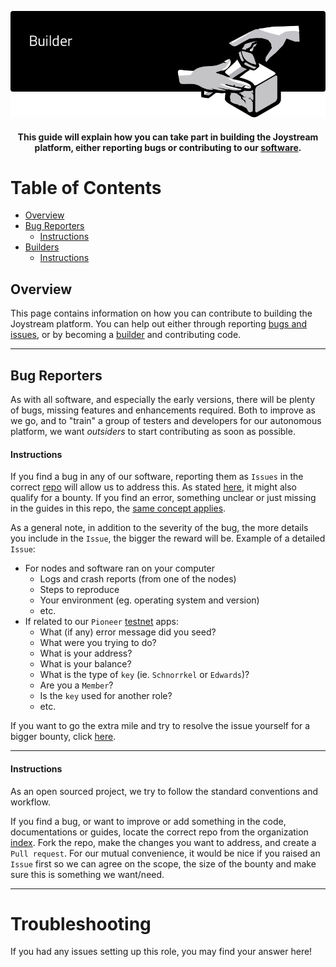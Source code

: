 <p align="center"><img src="img/builder.png"></p>

<div align="center">
  <h4>This guide will explain how you can take part in building the Joystream platform, either reporting bugs or contributing to our
  <a href="https://github.com/Joystream">software</a>.<h4>
</div>



# Table of Contents

- [Overview](#overview)
- [Bug Reporters](#bug-reporters)
    - [Instructions](#instructions)
- [Builders](#builders)
    - [Instructions](#instructions-1)


## Overview
This page contains information on how you can contribute to building the Joystream platform. You can help out either through reporting [bugs and issues](#bug-reporters), or by becoming a [builder](#builders) and contributing code.

---

## Bug Reporters
As with all software, and especially the early versions, there will be plenty of bugs, missing features and enhancements required. Both to improve as we go, and to "train" a group of testers and developers for our autonomous platform, we want _outsiders_ to start contributing as soon as possible.

#### Instructions
If you find a bug in any of our software, reporting them as `Issues` in the correct [repo](https://github.com/Joystream/joystream#repository-index) will allow us to address this. As stated [here](https://github.com/Joystream/helpdesk#builders-and-bug-reporters), it might also qualify for a bounty. If you find an error, something unclear or just missing in the guides in this repo, the [same concept applies](https://github.com/Joystream/bounties/issues/3).

As a general note, in addition to the severity of the bug, the more details you include in the `Issue`, the bigger the reward will be. Example of a detailed `Issue`:
* For nodes and software ran on your computer
  * Logs and crash reports (from one of the nodes)
  * Steps to reproduce
  * Your environment (eg. operating system and version)
  * etc.
* If related to our `Pioneer` [testnet](https://testnet.joystream.org) apps:
  * What (if any) error message did you seed?
  * What were you trying to do?
  * What is your address?
  * What is your balance?
  * What is the type of `key` (ie. `Schnorrkel` or `Edwards`)?
  * Are you a `Member`?
  * Is the `key` used for another role?
  * etc.

If you want to go the extra mile and try to resolve the issue yourself for a bigger bounty, click [here](#instructions-1).

---

#### Instructions
As an open sourced project, we try to follow the standard conventions and workflow.

If you find a bug, or want to improve or add something in the code, documentations or guides, locate the correct repo from the organization [index](https://github.com/Joystream/joystream#repository-index). Fork the repo, make the changes you want to address, and create a `Pull request`. For our mutual convenience, it would be nice if you raised an `Issue` first so we can agree on the scope, the size of the bounty and make sure this is something we want/need.

---

# Troubleshooting
If you had any issues setting up this role, you may find your answer here!

